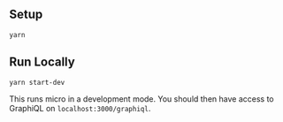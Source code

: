## Setup

`yarn`

## Run Locally

`yarn start-dev`

This runs micro in a development mode. You should then have access to GraphiQL on `localhost:3000/graphiql`.
